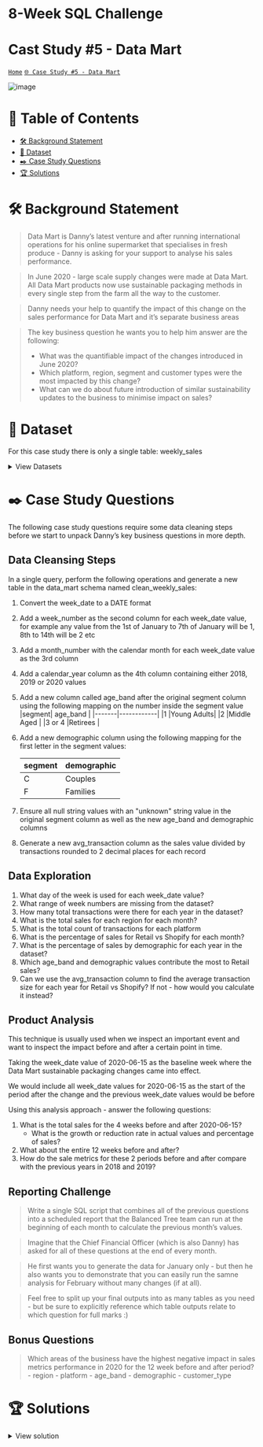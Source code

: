 # 8-Week SQL Challenge 
# Cast Study #5 - Data Mart

[```Home```](https://github.com/adunoluwa1/SQL-8-Weeks-Challenge) [```🌐 Case Study #5 - Data Mart```](https://8weeksqlchallenge.com/case-study-5/)

![image](https://user-images.githubusercontent.com/99233674/199310103-d2e6237b-2fa4-43af-b408-defe11a727e0.png)

# 📕 Table of Contents
- [🛠️ Background Statement](https://github.com/adunoluwa1/SQL-8-Weeks-Challenge/tree/main/Week_5#%EF%B8%8F-background-statement)
- [📂 Dataset](https://github.com/adunoluwa1/SQL-8-Weeks-Challenge/tree/main/Week_5#-dataset)
- [✒️ Case Study Questions](https://github.com/adunoluwa1/SQL-8-Weeks-Challenge/tree/main/Week_5#%EF%B8%8F-case-study-questions)
- [🏆 Solutions](https://github.com/adunoluwa1/SQL-8-Weeks-Challenge/tree/main/Week_5#-solutions)

# 🛠️ Background Statement
> Data Mart is Danny’s latest venture and after running international operations for his online supermarket that specialises in fresh produce - Danny is asking for your support to analyse his sales performance.

> In June 2020 - large scale supply changes were made at Data Mart. All Data Mart products now use sustainable packaging methods in every single step from the farm all the way to the customer.

> Danny needs your help to quantify the impact of this change on the sales performance for Data Mart and it’s separate business areas

> The key business question he wants you to help him answer are the following:
>  - What was the quantifiable impact of the changes introduced in June 2020?
>  - Which platform, region, segment and customer types were the most impacted by this change?
>  - What can we do about future introduction of similar sustainability updates to the business to minimise impact on sales?

# 📂 Dataset
For this case study there is only a single table: weekly_sales

<details><summary>View Datasets</summary>
  <p>

- Weekly Sales
    
  ## Column Dictionary
    The columns are pretty self-explanatory based on the column names but here are some further details about the dataset:
     
    1. Data Mart has international operations using a multi-region strategy
    2. Data Mart has both, a retail and online platform in the form of a Shopify store front to serve their customers
    3. Customer segment and customer_type data relates to personal age and demographics information that is shared with Data Mart
    4. transactions is the count of unique purchases made through Data Mart and sales is the actual dollar amount of purchases
    
    Each record in the dataset is related to a specific aggregated slice of the underlying sales data rolled up into a week_date value which represents the start of the sales week.

  <details><summary>View table</summary>
    <p>
  
    |   week_date   |region         |   platform    |  segment  |customer_type  |transactions   |   sales       |
    |---------------|---------------|---------------|-----------|---------------|---------------|---------------|
    |   9/9/20      |OCEANIA        |   Shopify     |   C3      |   New         |   610         |   110033.89   |
    |   29/7/20     |AFRICA         |   Retail      |   C1      |   New         |   110692      |   3053771.19  |
    |   22/7/20     |EUROPE         |   Shopify     |   C4      |   Existing    |   24          |   8101.54     |
    |   13/5/20     |AFRICA         |   Shopify     |   null    |   Guest       |   5287        |   1003301.37  |
    |   24/7/19     |ASIA           |   Retail      |   C1      |   New         |   127342      |   3151780.41  |
    |   10/7/19     |CANADA         |   Shopify     |   F3      |   New         |   51          |   8844.93     |
    |   26/6/19     |OCEANIA        |   Retail      |   C3      |   New         |   152921      |   5551385.36  |
    |   29/5/19     |SOUTH AMERICA	|   Shopify     |   null    |   New         |   53          |   10056.2     |
    |   22/8/18     |AFRICA         |   Retail      |   null    |   Existing    |   31721       |   1718863.58  |
    |   25/7/18     |SOUTH AMERICA  |   Retail      |   null    |   New         |   2136        |   81757.91    |
    </p>
  </details>

  </p>
</details>
  
  
# ✒️ Case Study Questions
The following case study questions require some data cleaning steps before we start to unpack Danny’s key business questions in more depth.

## Data Cleansing Steps
   In a single query, perform the following operations and generate a new table in the data_mart schema named clean_weekly_sales:
   1. Convert the week_date to a DATE format
   2. Add a week_number as the second column for each week_date value, for example any value from the 1st of January to 7th of January will be 1, 8th to 14th will be 2 etc
   3. Add a month_number with the calendar month for each week_date value as the 3rd column
   4. Add a calendar_year column as the 4th column containing either 2018, 2019 or 2020 values
   5. Add a new column called age_band after the original segment column using the following mapping on the number inside the segment value
      |segment|	age_band   |
      |-------|------------|
      |1	    |Young Adults|
      |2	    |Middle Aged |
      |3 or 4 |Retirees    |
   6. Add a new demographic column using the following mapping for the first letter in the segment values:
      
      |segment|	demographic|
      |-------|------------|
      |C	    |Couples     |
      |F	    |Families    |
   7. Ensure all null string values with an "unknown" string value in the original segment column as well as the new age_band and demographic columns
   8. Generate a new avg_transaction column as the sales value divided by transactions rounded to 2 decimal places for each record

## Data Exploration
   1. What day of the week is used for each week_date value?
   2. What range of week numbers are missing from the dataset?
   3. How many total transactions were there for each year in the dataset?
   4. What is the total sales for each region for each month?
   5. What is the total count of transactions for each platform
   6. What is the percentage of sales for Retail vs Shopify for each month?
   7. What is the percentage of sales by demographic for each year in the dataset?
   8. Which age_band and demographic values contribute the most to Retail sales?
   9. Can we use the avg_transaction column to find the average transaction size for each year for Retail vs Shopify? If not - how would you calculate it instead?
   
## Product Analysis
   
   This technique is usually used when we inspect an important event and want to inspect the impact before and after a certain point in time.

   Taking the week_date value of 2020-06-15 as the baseline week where the Data Mart sustainable packaging changes came into effect.

   We would include all week_date values for 2020-06-15 as the start of the period after the change and the previous week_date values would be before

   Using this analysis approach - answer the following questions:
   1. What is the total sales for the 4 weeks before and after 2020-06-15?
      - What is the growth or reduction rate in actual values and percentage of sales?
   2. What about the entire 12 weeks before and after?
   3. How do the sale metrics for these 2 periods before and after compare with the previous years in 2018 and 2019?
   

## Reporting Challenge
  > Write a single SQL script that combines all of the previous questions into a scheduled report that the Balanced Tree team can run at the beginning of each month to calculate the previous month’s values.
  
  > Imagine that the Chief Financial Officer (which is also Danny) has asked for all of these questions at the end of every month.
  
  > He first wants you to generate the data for January only - but then he also wants you to demonstrate that you can easily run the samne analysis for February without many changes (if at all).
  
  > Feel free to split up your final outputs into as many tables as you need - but be sure to explicitly reference which table outputs relate to which question for full marks :)
   
## Bonus Questions

  > Which areas of the business have the highest negative impact in sales metrics performance in 2020 for the 12 week before and after period?
    - region
    - platform
    - age_band
    - demographic
    - customer_type


# 🏆 Solutions
  <details><summary>View solution</summary>
  <p>
  
#### Digital Analysis
   1. How many users are there?
    
```sql
            SELECT COUNT(DISTINCT user_id) AS [#Users]
            FROM events e
            LEFT JOIN users u
            ON u.cookie_id =e.cookie_id

            SELECT COUNT(DISTINCT user_id) AS [#Users]
            FROM users
```
   2. How many cookies does each user have on average?
        
```sql
        -- Using Group
            SELECT AVG(#cookies) AS Avg_Cookies
            FROM    
                (SELECT user_id, COUNT(cookie_id) AS [#cookies]
                FROM users
                GROUP BY user_id) Q

        -- Using Window Functions
            SELECT AVG(#cookies) AS Avg_Cookies
            FROM
                (SELECT user_id,
                 COUNT(cookie_id) OVER(PARTITION BY user_id) AS [#cookies]
                 FROM users) Q
        
```
   3. What is the unique number of visits by all users per month?
       
```sql
        -- Using Window Fuctions    
            SELECT DISTINCT Num, [Month], LAST_VALUE([#Rank]) OVER(PARTITION BY Month ORDER BY Month) AS #Visits
            FROM    
                (SELECT DISTINCT DATEPART(MM,event_time) AS Num, DATENAME(MM,event_time) AS Month, Visit_id,
                    DENSE_RANK() OVER(PARTITION BY DATEPART(MM,event_time) ORDER BY Visit_id) AS [#Rank]
                FROM events) Q
            ORDER BY Num
        

        -- Using Group By
            SELECT DATEPART(MM,event_time) AS Num, DATENAME(MM,event_time) AS Month,
                   COUNT(DISTINCT visit_id) AS #visits
            FROM events
            GROUP BY DATEPART(MM,event_time), DATENAME(MM,event_time)
            ORDER BY [Num]
        
        -- Using Correlated Subqueries
            SELECT DISTINCT DATEPART(MM,event_time) AS Num, DATENAME(MM,event_time) AS Month,
                   (SELECT COUNT(DISTINCT v.visit_id)
                    FROM events v
                    WHERE DATEPART(MM,v.event_time) = DATEPART(MM,e.event_time)) #visits
            FROM events e
            ORDER BY [Num]
    
```
   4. What is the number of events for each event type?
           
```sql
        -- Using Group By
            SELECT event_type, COUNT(*) AS #events
            FROM events
            GROUP BY event_type
            ORDER BY event_type
        -- Using WIndow functions
            SELECT DISTINCT event_type, COUNT(*) OVER(PARTITION BY event_type) AS #events
            FROM events
            ORDER BY event_type
        -- Using correlated subquery
            SELECT DISTINCT event_type, 
                   (SELECT COUNT(*)
                    FROM events v
                    WHERE v.event_type = e.event_type) #events
            FROM events e
            ORDER BY event_type    
```
   5. What is the percentage of visits which have a purchase event?
          
```sql
        -- Using CTEs
            WITH 
                tot_visits AS
                (SELECT COUNT(DISTINCT visit_id) #Total
                FROM events),
                tot_purchase AS
                (SELECT COUNT(DISTINCT visit_id) #Purchase
                FROM events
                WHERE event_type = 3)

                SELECT CAST((#purchase*100.0)/#Total AS DEC(10,2)) AS [% Purchase Events]
                FROM tot_visits, tot_purchase

        -- By CTEs and Pivoting
            -- Using CTEs
                -- Packing CTE
                    WITH temp_CTE AS    
                        -- Derived Table
                            (SELECT *
                            FROM
                                (SELECT COALESCE(CONVERT(VARCHAR(10),event_type), 'Total') Event_type, COUNT(DISTINCT visit_id)  #Visits 
                                FROM events e
                                GROUP BY ROLLUP(event_type)) Q
                        -- Pivoting
                            PIVOT(
                                SUM(#Visits)
                                FOR [Event_type] IN(
                                    "1","2","3","4","5",
                                    [Total]
                                )
                            ) AS Pivot_Table)
                -- Main Query No need for Page View because all Page views were visits i.e. 100%
                    SELECT  CAST(([2]*100.0)/Total AS DEC(10,2)) AS [% Add to Cart Events], 
                            CAST(([3]*100.0)/Total AS DEC(10,2)) AS [% Purchase Events],
                            CAST(([4]*100.0)/Total AS DEC(10,2)) AS [% Ad Impression Events],
                            CAST(([5]*100.0)/Total AS DEC(10,2)) AS [% Ad Click Events]
                    FROM temp_CTE


        -- Using Subqueries
            SELECT event_type, CAST((#Visits*100.0)/#Total AS DEC(10,2)) AS [%Events]
            FROM    
                (SELECT DISTINCT event_type,
                    (SELECT COUNT(DISTINCT visit_id)
                    FROM events v 
                    WHERE v.event_type = e.event_type) AS #Visits,
                    (SELECT COUNT(DISTINCT visit_id)
                    FROM events) AS #Total
                FROM events e) Q    
```
   6. What is the percentage of visits which view the checkout page but do not have a purchase event?
          
```sql
        -- Using Subqueries
            SELECT CONCAT(CAST(#Visits * 100.0/#Total AS DEC(10,2)),'%') AS perc_visits
            FROM    
                (SELECT
                    (SELECT COUNT(*)
                     FROM events
                     WHERE page_id = 12 AND visit_id NOT IN (SELECT visit_id
                                                             FROM events
                                                             WHERE event_type = 3)) AS #Visits,
                    (SELECT COUNT(DISTINCT visit_id) 
                    FROM events) AS #Total) Q
            --
    
```
   7. What are the top 3 pages by number of views?
          
```sql
         -- Group By
            SELECT TOP 3 page_name, COUNT(DISTINCT visit_id) AS #Views
            FROM events e
            LEFT JOIN page_hierarchy p
            ON p.page_id = e.page_id
            GROUP BY page_name
            ORDER BY #Views DESC
        -- Window functions
            SELECT DISTINCT TOP 3 page_name, LAST_VALUE(#Views) OVER(PARTITION BY page_name ORDER BY page_name) #Views
            FROM
                (SELECT DISTINCT page_name, visit_id, DENSE_RANK() OVER(PARTITION BY page_name ORDER BY visit_id)  AS #Views
                FROM events e
                LEFT JOIN page_hierarchy p
                ON p.page_id = e.page_id) Q
            ORDER BY #Views DESC   
```
   8. What is the number of views and cart adds for each product category?
     
```sql
        -- Correlated subqueries
            SELECT DISTINCT p.product_category, 
                (SELECT COUNT(*)
                 FROM events v1
                 LEFT JOIN page_hierarchy ph
                 ON v1.page_id = ph.page_id
                 WHERE event_type = 1
                 AND p.product_category = ph.product_category) Views,
                (SELECT COUNT(*)
                 FROM events v
                 LEFT JOIN page_hierarchy ph
                 ON v.page_id = ph.page_id
                 WHERE event_type = 2
                 AND p.product_category = ph.product_category) Cart_Adds
            FROM page_hierarchy p
            WHERE product_category IS NOT NULL
            ORDER BY product_category

        -- Using Group BY
            WITH Views AS
                (SELECT product_category, COUNT(event_type) AS #views
                FROM events e
                LEFT JOIN page_hierarchy p
                ON e.page_id = p.page_id
                WHERE p.product_category IS NOT NULL
                AND event_type = 1
                GROUP BY product_category),
                Cart_Adds AS
                (SELECT product_category, COUNT(event_type) AS #cart_adds
                FROM events e
                LEFT JOIN page_hierarchy p
                ON e.page_id = p.page_id
                WHERE p.product_category IS NOT NULL
                AND event_type = 2
                GROUP BY product_category)

            SELECT v.product_category, #views, #cart_adds
            FROM Views v
            LEFT JOIN Cart_Adds c
            ON v.product_category = c.product_category    
``` 
   9. What are the top 3 products by purchases?
        
```sql
        SELECT TOP 3 page_name, COUNT(visit_id) AS #Purchases
        FROM events e
        LEFT JOIN page_hierarchy p
        ON e.page_id = p.page_id
        WHERE event_type = 2 
        AND visit_id IN (SELECT visit_id
                         FROM events 
                         WHERE event_type = 3)
        GROUP BY page_name
        ORDER BY #Purchases DESC    
```
    
## Product Funnel Analysis
   Using a single SQL query - create a new output table which has the following details:
   - How many times was each product viewed?
   - How many times was each product added to cart?
   - How many times was each product added to a cart but not purchased (abandoned)?
   - How many times was each product purchased?
   
```sql
        CREATE OR ALTER VIEW Product AS
        WITH 
            Views AS
                (SELECT COALESCE(CONVERT(VARCHAR(10),product_id),'Total') product_id, COUNT(*) #views
                FROM events e 
                LEFT JOIN page_hierarchy p
                ON e.page_id = p.page_id
                WHERE event_type = 1 AND product_id IS NOT NULL
                GROUP BY ROLLUP(product_id)),
            CartAdds AS
                (SELECT COALESCE(CONVERT(VARCHAR(10),product_id),'Total') product_id, COUNT(*) #cartadds
                FROM events e 
                LEFT JOIN page_hierarchy p
                ON e.page_id = p.page_id
                WHERE event_type = 2 AND product_id IS NOT NULL
                GROUP BY ROLLUP(product_id)),
            Abandons AS
                (SELECT COALESCE(CONVERT(VARCHAR(10),product_id),'Total') product_id, COUNT(*) #abandons
                FROM events e
                LEFT JOIN page_hierarchy p
                ON e.page_id = p.page_id
                WHERE visit_id NOT IN (SELECT DISTINCT visit_id
                                    FROM events  
                                    WHERE event_type = 3)
                AND event_type = 2 AND product_id IS NOT NULL 
                GROUP BY ROLLUP(product_id)),
            Purchased AS
                (SELECT COALESCE(CONVERT(VARCHAR(10),product_id),'Total') product_id, COUNT(visit_id) AS #purchased
                FROM events e
                LEFT JOIN page_hierarchy p
                ON e.page_id = p.page_id
                WHERE event_type = 2 
                AND visit_id IN (SELECT visit_id
                                FROM events 
                                WHERE event_type = 3)
                GROUP BY ROLLUP(product_id))
        
        SELECT COALESCE(page_name, 'Total') Name, v.product_id, #views, #cartadds, #abandons, #purchased
        FROM Views v
        LEFT JOIN CartAdds c
            ON v.product_id = c.product_id
        LEFT JOIN Abandons a
            ON v.product_id = a.product_id
        LEFT JOIN Purchased p
            ON v.product_id = p.product_id
        LEFT JOIN page_hierarchy ph
            ON v.product_id = CONVERT(VARCHAR(10),ph.product_id)    
```
   Additionally, create another table which further aggregates the data for the above points but this time for each product category instead of individual products.
   
```sql
        WITH 
            Views AS
                (SELECT COALESCE(CONVERT(VARCHAR(10),product_category),'Total') product_category, COUNT(*) #views
                FROM events e 
                LEFT JOIN page_hierarchy p
                ON e.page_id = p.page_id
                WHERE event_type = 1 AND product_category IS NOT NULL
                GROUP BY ROLLUP(product_category)),
            CartAdds AS
                (SELECT COALESCE(CONVERT(VARCHAR(10),product_category),'Total') product_category, COUNT(*) #cartadds
                FROM events e 
                LEFT JOIN page_hierarchy p
                ON e.page_id = p.page_id
                WHERE event_type = 2 AND product_category IS NOT NULL
                GROUP BY ROLLUP(product_category)),
            Abandons AS
                (SELECT COALESCE(CONVERT(VARCHAR(10),product_category),'Total') product_category, COUNT(*) #abandons
                FROM events e
                LEFT JOIN page_hierarchy p
                ON e.page_id = p.page_id
                WHERE visit_id NOT IN (SELECT DISTINCT visit_id
                                    FROM events  
                                    WHERE event_type = 3)
                AND event_type = 2 AND product_category IS NOT NULL 
                GROUP BY ROLLUP(product_category)),
            Purchased AS
                (SELECT COALESCE(CONVERT(VARCHAR(10),product_category),'Total') product_category, COUNT(visit_id) AS #purchased
                FROM events e
                LEFT JOIN page_hierarchy p
                ON e.page_id = p.page_id
                WHERE event_type = 2 
                AND visit_id IN (SELECT visit_id
                                FROM events 
                                WHERE event_type = 3)
                GROUP BY ROLLUP(product_category))
        
        SELECT COALESCE(v.product_category, 'Total') Name, #views, #cartadds, #abandons, #purchased
        FROM Views v
        LEFT JOIN CartAdds c
            ON v.product_category = c.product_category
        LEFT JOIN Abandons a
            ON v.product_category = a.product_category
        LEFT JOIN Purchased p
            ON v.product_category = p.product_category    
```
    
   - Use your 2 new output tables - answer the following questions:
   
   1. Which product had the most views, cart adds and purchases?
   
```sql
        SELECT DISTINCT
            (SELECT Name FROM Product WHERE #views = (SELECT MAX(#views) FROM Product WHERE Name NOT IN ('Total'))) [Most Views],
            (SELECT Name FROM Product WHERE #cartadds = (SELECT MAX(#cartadds) FROM Product WHERE Name NOT IN ('Total'))) [Most Cart Adds],
            (SELECT Name FROM Product WHERE #purchased = (SELECT MAX(#purchased) FROM Product WHERE Name NOT IN ('Total'))) [Most Purchased]
        FROM Product    
```
   2. Which product was most likely to be abandoned?
   
```sql
        SELECT Name
        FROM Product
        WHERE #abandons = (SELECT MAX(#abandons)
                           FROM Product
                           WHERE Name NOT IN ('Total'))    
```
   3. Which product had the highest view to purchase percentage?
   
```sql
        SELECT TOP 1 Name, CAST(#purchased * 100.0/#views AS DEC(10,2)) AS [perc_view_purchase]
        FROM Product
        WHERE Name <> 'Total'
        ORDER BY [perc_view_purchase] DESC    
```
   4. What is the average conversion rate from view to cart add?
   
```sql
        SELECT AVG([view_addcart_ rate]) AS Avg_conversion_rate
        FROM
            (SELECT Name, CAST(#cartadds * 100.0/#views AS DEC(10,2)) AS [view_addcart_ rate]
            FROM Product) Q 
```
   5. What is the average conversion rate from cart add to purchase?
   
```sql
        SELECT AVG([addcart_purchase_rate]) AS Avg_conversion_rate
        FROM
            (SELECT Name, CAST(#purchased * 100.0/#cartadds AS DEC(10,2)) AS [addcart_purchase_rate]
            FROM Product) Q    
```
## Product Analysis
   
   Generate a table that has 1 single row for every unique visit_id record and has the following columns:
   - user_id
   - visit_id
   - visit_start_time: the earliest event_time for each visit
   - page_views: count of page views for each visit
   - cart_adds: count of product cart add events for each visit
   - purchase: 1/0 flag if a purchase event exists for each visit
   - campaign_name: map the visit to a campaign if the visit_start_time falls between the start_date and end_date
   - impression: count of ad impressions for each visit
   - click: count of ad clicks for each visit
   - (Optional column) cart_products: a comma separated text value with products added to the cart sorted by the order they were added to the cart (hint: use the sequence_number)
  
```sql
     SELECT DISTINCT user_id, visit_id, 
           MIN(e.event_time) OVER(PARTITION BY visit_id) visit_start_time,
           COUNT(e.page_id) OVER(PARTITION BY visit_id) page_views,
           (SELECT COUNT(v.page_id) FROM events v
             LEFT JOIN page_hierarchy ph ON v.page_id = ph.page_id
             WHERE ph.product_category IS NOT NULL
             AND v.event_type = 2
             AND e.visit_id = v.visit_id) AS cart_adds,
           CASE WHEN (SELECT COUNT(*) FROM events n WHERE n.event_type = 3 AND e.visit_id = n.visit_id) >= 1 THEN 1
                ELSE 0
            END AS Purchase,
           campaign_name,
           (SELECT COUNT(*)
            FROM events t
            WHERE t.event_type = 4
            AND e.visit_id = t.visit_id) AS impression,
           (SELECT COUNT(*)
            FROM events t
            WHERE t.event_type = 5
            AND e.visit_id = t.visit_id) AS click,
           (SELECT STRING_AGG(page_name,',') AS cart
            FROM events s
            LEFT JOIN page_hierarchy ph ON s.page_id = ph.page_id
            WHERE ph.product_category IS NOT NULL
            AND s.event_type = 2
            AND s.visit_id = e.visit_id) AS cart_products
    FROM events e
    LEFT JOIN users u 
    ON e.cookie_id = u.cookie_id
    LEFT JOIN campaign_identifier c
    ON e.event_time BETWEEN c.start_date AND c.end_date
    LEFT JOIN page_hierarchy p
    ON e.page_id = p.page_id
   
```
  
  </p>
  </details>

